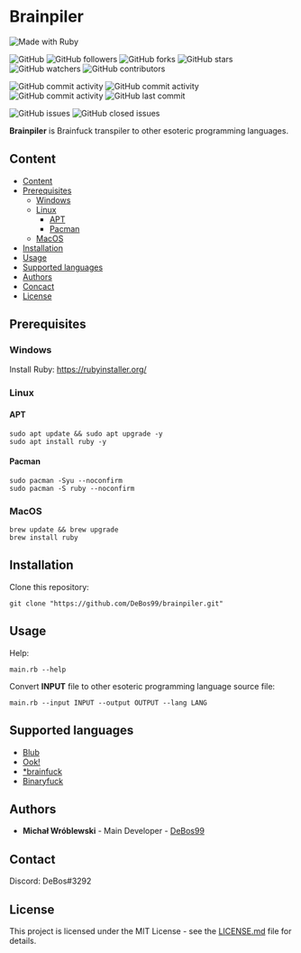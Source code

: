 # Brainpiler

![Made with Ruby](https://img.shields.io/badge/made%20with-ruby-0.svg?color=cc2020&labelColor=ff3030&logo=ruby&logoColor=white&style=for-the-badge)

![GitHub](https://img.shields.io/github/license/DeBos99/brainpiler.svg?color=2020cc&labelColor=5050ff&style=for-the-badge)
![GitHub followers](https://img.shields.io/github/followers/DeBos99.svg?color=2020cc&labelColor=5050ff&style=for-the-badge)
![GitHub forks](https://img.shields.io/github/forks/DeBos99/brainpiler.svg?color=2020cc&labelColor=5050ff&style=for-the-badge)
![GitHub stars](https://img.shields.io/github/stars/DeBos99/brainpiler.svg?color=2020cc&labelColor=5050ff&style=for-the-badge)
![GitHub watchers](https://img.shields.io/github/watchers/DeBos99/brainpiler.svg?color=2020cc&labelColor=5050ff&style=for-the-badge)
![GitHub contributors](https://img.shields.io/github/contributors/DeBos99/brainpiler.svg?color=2020cc&labelColor=5050ff&style=for-the-badge)

![GitHub commit activity](https://img.shields.io/github/commit-activity/w/DeBos99/brainpiler.svg?color=ffaa00&labelColor=ffaa30&style=for-the-badge)
![GitHub commit activity](https://img.shields.io/github/commit-activity/m/DeBos99/brainpiler.svg?color=ffaa00&labelColor=ffaa30&style=for-the-badge)
![GitHub commit activity](https://img.shields.io/github/commit-activity/y/DeBos99/brainpiler.svg?color=ffaa00&labelColor=ffaa30&style=for-the-badge)
![GitHub last commit](https://img.shields.io/github/last-commit/DeBos99/brainpiler.svg?color=ffaa00&labelColor=ffaa30&style=for-the-badge)

![GitHub issues](https://img.shields.io/github/issues-raw/DeBos99/brainpiler.svg?color=cc2020&labelColor=ff3030&style=for-the-badge)
![GitHub closed issues](https://img.shields.io/github/issues-closed-raw/DeBos99/brainpiler.svg?color=10aa10&labelColor=30ff30&style=for-the-badge)

**Brainpiler** is Brainfuck transpiler to other esoteric programming languages.

## Content

- [Content](#content)
- [Prerequisites](#prerequisites)
  - [Windows](#windows)
  - [Linux](#linux)
    - [APT](#apt)
    - [Pacman](#pacman)
  - [MacOS](#macos)
- [Installation](#installation)
- [Usage](#usage)
- [Supported languages](#supported-languages)
- [Authors](#authors)
- [Concact](#contact)
- [License](#license)

## Prerequisites

### Windows

Install Ruby: https://rubyinstaller.org/

### Linux

#### APT

```
sudo apt update && sudo apt upgrade -y
sudo apt install ruby -y
```

#### Pacman

```
sudo pacman -Syu --noconfirm
sudo pacman -S ruby --noconfirm
```

### MacOS

```
brew update && brew upgrade
brew install ruby
```

## Installation

Clone this repository:

`git clone "https://github.com/DeBos99/brainpiler.git"`

## Usage

Help:

`main.rb --help`

Convert **INPUT** file to other esoteric programming language source file:

`main.rb --input INPUT --output OUTPUT --lang LANG`

## Supported languages

* [Blub](https://esolangs.org/wiki/Blub)
* [Ook!](https://esolangs.org/wiki/ook!)
* [\*brainfuck](https://esolangs.org/wiki/*brainfuck)
* [Binaryfuck](https://esolangs.org/wiki/Binaryfuck)

## Authors

* **Michał Wróblewski** - Main Developer - [DeBos99](https://github.com/DeBos99)

## Contact

Discord: DeBos#3292

## License

This project is licensed under the MIT License - see the [LICENSE.md](LICENSE.md) file for details.
